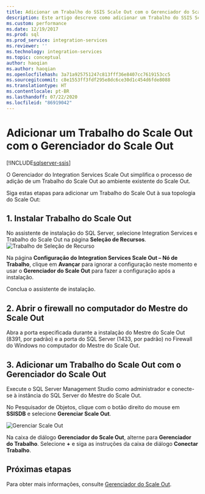 ```yaml
---
title: Adicionar um Trabalho do SSIS Scale Out com o Gerenciador do Scale Out | Microsoft Docs
description: Este artigo descreve como adicionar um Trabalho do SSIS Scale Out em um ambiente do Scale Out existente usando o Gerenciador do Scale Out.
ms.custom: performance
ms.date: 12/19/2017
ms.prod: sql
ms.prod_service: integration-services
ms.reviewer: ''
ms.technology: integration-services
ms.topic: conceptual
author: haoqian
ms.author: haoqian
ms.openlocfilehash: 3a71a925751247c813fff36e8407cc7619153cc5
ms.sourcegitcommit: c8e1553ff3fdf295e8dc6ce30d1c454d6fde8088
ms.translationtype: HT
ms.contentlocale: pt-BR
ms.lasthandoff: 07/22/2020
ms.locfileid: "86919042"
---
```

# <a name="add-a-scale-out-worker-with-scale-out-manager"></a>Adicionar um Trabalho do Scale Out com o Gerenciador do Scale Out

[!INCLUDE[sqlserver-ssis](../../includes/applies-to-version/sqlserver-ssis.md)]



O Gerenciador do Integration Services Scale Out simplifica o processo de adição de um Trabalho do Scale Out ao ambiente existente do Scale Out. 

Siga estas etapas para adicionar um Trabalho do Scale Out à sua topologia do Scale Out:

## <a name="1-install-scale-out-worker"></a>1. Instalar Trabalho do Scale Out
No assistente de instalação do SQL Server, selecione Integration Services e Trabalho do Scale Out na página **Seleção de Recursos**. 
![Trabalho de Seleção de Recurso](media/feature-select-worker.PNG)

Na página **Configuração do Integration Services Scale Out – Nó de Trabalho**, clique em **Avançar** para ignorar a configuração neste momento e usar o **Gerenciador do Scale Out** para fazer a configuração após a instalação.

Conclua o assistente de instalação.

## <a name="2-open-the-firewall-on-the-scale-out-master-computer"></a>2. Abrir o firewall no computador do Mestre do Scale Out
Abra a porta especificada durante a instalação do Mestre do Scale Out (8391, por padrão) e a porta do SQL Server (1433, por padrão) no Firewall do Windows no computador do Mestre do Scale Out.

## <a name="3-add-a-scale-out-worker-with-scale-out-manager"></a>3. Adicionar um Trabalho do Scale Out com o Gerenciador do Scale Out
Execute o SQL Server Management Studio como administrador e conecte-se à instância do SQL Server do Mestre do Scale Out.

No Pesquisador de Objetos, clique com o botão direito do mouse em **SSISDB** e selecione **Gerenciar Scale Out**. 

![Gerenciar Scale Out](media/manage-scale-out.PNG)

Na caixa de diálogo **Gerenciador do Scale Out**, alterne para **Gerenciador do Trabalho**. Selecione **+** e siga as instruções da caixa de diálogo **Conectar Trabalho**. 

## <a name="next-steps"></a>Próximas etapas
Para obter mais informações, consulte [Gerenciador do Scale Out](integration-services-ssis-scale-out-manager.md).
